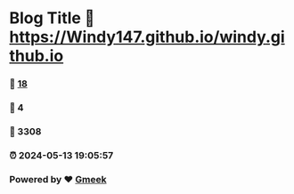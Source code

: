 # Blog Title :link: https://Windy147.github.io/windy.github.io 
### :page_facing_up: [18](https://Windy147.github.io/windy.github.io/tag.html) 
### :speech_balloon: 4 
### :hibiscus: 3308 
### :alarm_clock: 2024-05-13 19:05:57 
### Powered by :heart: [Gmeek](https://github.com/Meekdai/Gmeek)
